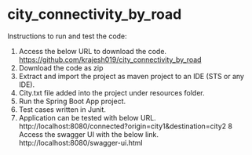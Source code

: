 # city_connectivity_by_road

Instructions to run and test the code:
1.	Access the below URL to download the code.
https://github.com/krajesh019/city_connectivity_by_road
2.	Download the code as zip
3.	Extract and import the project as maven project to an IDE (STS or any IDE).
4.	City.txt file added into the project under resources folder.
5.	Run the Spring Boot App project.
6.	Test cases written in Junit.
7.	Application can be tested with below URL.
    http://localhost:8080/connected?origin=city1&destination=city2
8   Access the swagger UI with the below link.
    http://localhost:8080/swagger-ui.html

